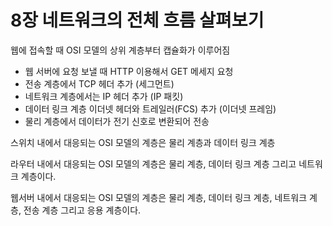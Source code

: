 # 8장 네트워크의 전체 흐름 살펴보기

웹에 접속할 때 OSI 모델의 상위 계층부터 캡슐화가 이루어짐

- 웹 서버에 요청 보낼 때 HTTP 이용해서 GET 메세지 요청
- 전송 계층에서 TCP 헤더 추가 (세그먼트)
- 네트워크 계층에서는 IP 헤더 추가 (IP 패킷)
- 데이터 링크 계층 이더넷 헤더와 트레일러(FCS) 추가 (이더넷 프레임)
- 물리 계층에서 데이터가 전기 신호로 변환되어 전송

스위치 내에서 대응되는 OSI 모델의 계층은 물리 계층과 데이터 링크 계층

라우터 내에서 대응되는 OSI 모델의 계층은 물리 계층, 데이터 링크 계층 그리고 네트워크 계층이다.

웹서버 내에서  대응되는 OSI 모델의 계층은 물리 계층, 데이터 링크 계층, 네트워크 계층, 전송 계층 그리고 응용 계층이다.
